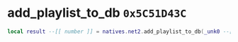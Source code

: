 # add_playlist_to_db `0x5C51D43C`

```lua
local result --[[ number ]] = natives.net2.add_playlist_to_db(_unk0 --[[ number ]], _unk1 --[[ number ]])
```